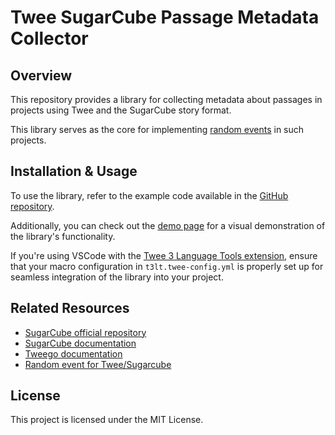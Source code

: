 # Twee SugarCube Passage Metadata Collector

## Overview

This repository provides a library for collecting metadata about passages in projects using Twee and the SugarCube story format.

This library serves as the core for implementing [random events](https://github.com/TweePower/twee-sugarcube-random-events) in such projects.

## Installation & Usage

To use the library, refer to the example code available in the [GitHub repository](https://github.com/TweePower/twee-sugarcube-passage-metadata-collector/tree/main/twee).

Additionally, you can check out the [demo page](https://twee-sugarcube-passage-metadata-collector.nyc3.cdn.digitaloceanspaces.com/index.html) for a visual demonstration of the library's functionality.

If you're using VSCode with the [Twee 3 Language Tools extension](https://marketplace.visualstudio.com/items?itemName=t3lt.twee3-language-tools), ensure that your macro configuration in `t3lt.twee-config.yml` is properly set up for seamless integration of the library into your project.

## Related Resources

- [SugarCube official repository](https://github.com/tmedwards/sugarcube-2)
- [SugarCube documentation](https://www.motoslave.net/sugarcube/2/)
- [Tweego documentation](https://www.motoslave.net/tweego/docs/)
- [Random event for Twee/Sugarcube](https://github.com/TweePower/twee-sugarcube-random-events)

## License

This project is licensed under the MIT License.
